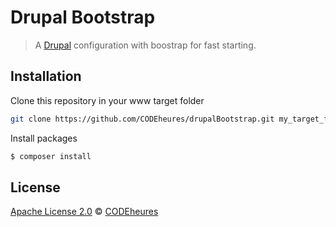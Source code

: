 # Drupal Bootstrap

> A [Drupal](https://www.drupal.org) configuration with boostrap for fast starting.

## Installation
Clone this repository in your www target folder

```bash
git clone https://github.com/CODEheures/drupalBootstrap.git my_target_folder
```

Install packages
```bash
$ composer install
```

## License

[Apache License 2.0](LICENSE) © [CODEheures](https://codeheures.fr/)